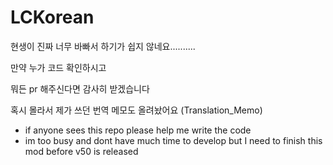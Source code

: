# LCKorean

현생이 진짜 너무 바빠서 하기가 쉽지 않네요..........

만약 누가 코드 확인하시고

뭐든 pr 해주신다면 감사히 받겠습니다

혹시 몰라서 제가 쓰던 번역 메모도 올려놨어요 (Translation_Memo)

- if anyone sees this repo please help me write the code
- im too busy and dont have much time to develop but I need to finish this mod before v50 is released

